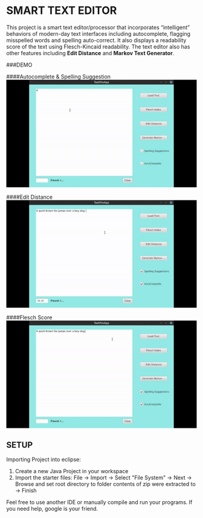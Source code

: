 SMART TEXT EDITOR
=================

This project is a smart text editor/processor that incorporates “intelligent” behaviors of modern-day text interfaces including autocomplete, flagging misspelled words and spelling auto-correct. It also displays a readability score of the text using Flesch-Kincaid readability. The text editor also has other features including **Edit Distance** and **Markov Text Generator**.

###DEMO

####Autocomplete & Spelling Suggestion
![ac](https://github.com/vandyG/Text-Editor-App/blob/master/demo/gif/ezgif.com-video-to-gif.gif)

####Edit Distance
![ed](https://github.com/vandyG/Text-Editor-App/blob/master/demo/gif/3.gif)

####Flesch Score
![fs](https://github.com/vandyG/Text-Editor-App/blob/master/demo/gif/ezgif.com-video-to-gif%20(1).gif)

## SETUP 

Importing Project into eclipse:
1. Create a new Java Project in your workspace
2. Import the starter files:
	File -> Import -> Select "File System" -> Next -> Browse and set 
	root directory to folder contents of zip were extracted to -> Finish

Feel free to use another IDE or manually compile and run your programs.
If you need help, google is your friend.
